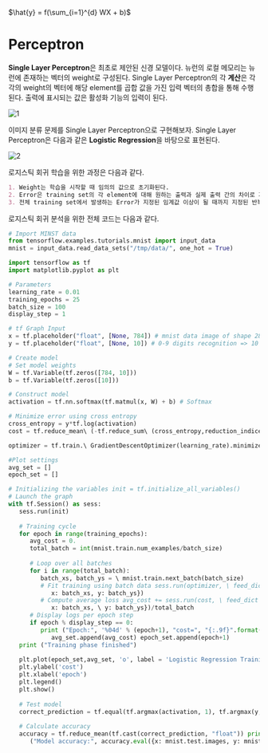 $\hat{y} = f(\sum_{i=1}^{d} WX + b)$

# Perceptron

**Single Layer Perceptron**은 최초로 제안된 신경 모델이다. 뉴런의 로컬 메모리는 뉴런에 존재하는 벡터의 weight로 구성된다. Single Layer Perceptron의 각 **계산**은 각각의 weight의 벡터에 해당 element를 곱합 값을 가진 입력 벡터의 총합을 통해 수행된다. 출력에 표시되는 값은 활성화 기능의 입력이 된다.

![1](https://github.com/junsu9637/Artificial-Intelligence/blob/main/Cheat%20Sheet/Artificial%20Intelligence%20Cheat%20Sheet/Image/Perceptron_01.jpg?raw=true)

이미지 분류 문제를 Single Layer Perceptron으로 구현해보자. Single Layer Perceptron은 다음과 같은 **Logistic Regression**을 바탕으로 표현된다.

![2](https://github.com/junsu9637/Artificial-Intelligence/blob/main/Cheat%20Sheet/Artificial%20Intelligence%20Cheat%20Sheet/Image/Perceptron_02.jpg?raw=true)

로지스틱 회귀 학습을 위한 과정은 다음과 같다.
```markdown
1. Weight는 학습을 시작할 때 임의의 값으로 초기화된다.
2. Error은 training set의 각 element에 대해 원하는 출력과 실제 출력 간의 차이로 계산된다. 계산된 Error은 Weight를 조정하는데 사용한다.
3. 전체 training set에서 발생하는 Error가 지정된 임계값 이상이 될 때까지 지정된 반복 횟수만큼 반복한다.
```

로지스틱 회귀 분석을 위한 전체 코드는 다음과 같다.

```Python
# Import MINST data 
from tensorflow.examples.tutorials.mnist import input_data 
mnist = input_data.read_data_sets("/tmp/data/", one_hot = True) 

import tensorflow as tf 
import matplotlib.pyplot as plt 

# Parameters 
learning_rate = 0.01 
training_epochs = 25 
batch_size = 100 
display_step = 1 

# tf Graph Input 
x = tf.placeholder("float", [None, 784]) # mnist data image of shape 28*28 = 784 
y = tf.placeholder("float", [None, 10]) # 0-9 digits recognition => 10 classes 

# Create model 
# Set model weights 
W = tf.Variable(tf.zeros([784, 10])) 
b = tf.Variable(tf.zeros([10])) 

# Construct model 
activation = tf.nn.softmax(tf.matmul(x, W) + b) # Softmax 

# Minimize error using cross entropy 
cross_entropy = y*tf.log(activation) 
cost = tf.reduce_mean\ (-tf.reduce_sum\ (cross_entropy,reduction_indices = 1)) 

optimizer = tf.train.\ GradientDescentOptimizer(learning_rate).minimize(cost) 

#Plot settings 
avg_set = [] 
epoch_set = [] 

# Initializing the variables init = tf.initialize_all_variables()
# Launch the graph 
with tf.Session() as sess:
   sess.run(init)
   
   # Training cycle
   for epoch in range(training_epochs):
      avg_cost = 0.
      total_batch = int(mnist.train.num_examples/batch_size)
      
      # Loop over all batches
      for i in range(total_batch):
         batch_xs, batch_ys = \ mnist.train.next_batch(batch_size)
         # Fit training using batch data sess.run(optimizer, \ feed_dict = {
            x: batch_xs, y: batch_ys}) 
         # Compute average loss avg_cost += sess.run(cost, \ feed_dict = {
            x: batch_xs, \ y: batch_ys})/total_batch
      # Display logs per epoch step
      if epoch % display_step == 0:
         print ("Epoch:", '%04d' % (epoch+1), "cost=", "{:.9f}".format(avg_cost))
            avg_set.append(avg_cost) epoch_set.append(epoch+1)
   print ("Training phase finished")
    
   plt.plot(epoch_set,avg_set, 'o', label = 'Logistic Regression Training phase') 
   plt.ylabel('cost') 
   plt.xlabel('epoch') 
   plt.legend() 
   plt.show() 
    
   # Test model 
   correct_prediction = tf.equal(tf.argmax(activation, 1), tf.argmax(y, 1)) 
   
   # Calculate accuracy 
   accuracy = tf.reduce_mean(tf.cast(correct_prediction, "float")) print 
      ("Model accuracy:", accuracy.eval({x: mnist.test.images, y: mnist.test.labels}))
```
